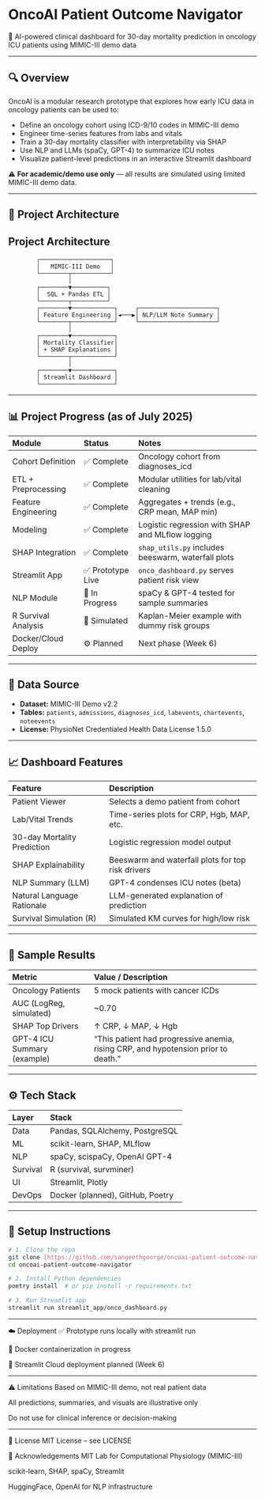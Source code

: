 # OncoAI Patient Outcome Navigator

🧠 AI-powered clinical dashboard for 30-day mortality prediction in oncology ICU patients using MIMIC-III demo data

---

## 🔍 Overview

OncoAI is a modular research prototype that explores how early ICU data in oncology patients can be used to:

* Define an oncology cohort using ICD-9/10 codes in MIMIC-III demo
* Engineer time-series features from labs and vitals
* Train a 30-day mortality classifier with interpretability via SHAP
* Use NLP and LLMs (spaCy, GPT-4) to summarize ICU notes
* Visualize patient-level predictions in an interactive Streamlit dashboard

⚠️ **For academic/demo use only** — all results are simulated using limited MIMIC-III demo data.

---

## 🧱 Project Architecture

## Project Architecture

```text
        ┌────────────────────┐
        │   MIMIC-III Demo   │
        └────────┬───────────┘
                 │
        ┌────────▼──────────┐
        │  SQL + Pandas ETL │
        └────────┬──────────┘
        ┌────────▼────────────┐     ┌──────────────────────┐
        │ Feature Engineering │◄───▶│ NLP/LLM Note Summary │
        └────────┬────────────┘     └──────────────────────┘
                 │
        ┌────────▼────────────┐
        │ Mortality Classifier│
        │ + SHAP Explanations │
        └────────┬────────────┘
                 │
        ┌────────▼────────────┐
        │ Streamlit Dashboard │
        └─────────────────────┘

```
---


## 📊 Project Progress (as of July 2025)

| Module                 | Status        | Notes                                          |
| :--------------------- | :------------ | :--------------------------------------------- |
| Cohort Definition      | ✅ Complete   | Oncology cohort from diagnoses_icd             |
| ETL + Preprocessing    | ✅ Complete   | Modular utilities for lab/vital cleaning       |
| Feature Engineering    | ✅ Complete   | Aggregates + trends (e.g., CRP mean, MAP min)  |
| Modeling               | ✅ Complete   | Logistic regression with SHAP and MLflow logging |
| SHAP Integration       | ✅ Complete   | `shap_utils.py` includes beeswarm, waterfall plots |
| Streamlit App          | ✅ Prototype Live | `onco_dashboard.py` serves patient risk view |
| NLP Module             | 🧪 In Progress | spaCy & GPT-4 tested for sample summaries      |
| R Survival Analysis    | 🧪 Simulated  | Kaplan-Meier example with dummy risk groups    |
| Docker/Cloud Deploy    | ⚙️ Planned    | Next phase (Week 6)                            |

---

## 📁 Data Source

* **Dataset:** MIMIC-III Demo v2.2
* **Tables:** `patients`, `admissions`, `diagnoses_icd`, `labevents`, `chartevents`, `noteevents`
* **License:** PhysioNet Credentialed Health Data License 1.5.0

---

## 📈 Dashboard Features

| Feature                   | Description                                    |
| :------------------------ | :--------------------------------------------- |
| Patient Viewer            | Selects a demo patient from cohort             |
| Lab/Vital Trends          | Time-series plots for CRP, Hgb, MAP, etc.      |
| 30-day Mortality Prediction | Logistic regression model output               |
| SHAP Explainability       | Beeswarm and waterfall plots for top risk drivers |
| NLP Summary (LLM)         | GPT-4 condenses ICU notes (beta)               |
| Natural Language Rationale | LLM-generated explanation of prediction        |
| Survival Simulation (R)   | Simulated KM curves for high/low risk          |

---

## 🧪 Sample Results

| Metric                    | Value / Description                                      |
| :------------------------ | :------------------------------------------------------- |
| Oncology Patients         | 5 mock patients with cancer ICDs                         |
| AUC (LogReg, simulated)   | ~0.70                                                    |
| SHAP Top Drivers          | ↑ CRP, ↓ MAP, ↓ Hgb                                      |
| GPT-4 ICU Summary (example) | “This patient had progressive anemia, rising CRP, and hypotension prior to death.” |

---

## ⚙️ Tech Stack

| Layer    | Stack                                   |
| :------- | :-------------------------------------- |
| Data     | Pandas, SQLAlchemy, PostgreSQL          |
| ML       | scikit-learn, SHAP, MLflow              |
| NLP      | spaCy, scispaCy, OpenAI GPT-4           |
| Survival | R (survival, survminer)                 |
| UI       | Streamlit, Plotly                       |
| DevOps   | Docker (planned), GitHub, Poetry        |

---

## 🚀 Setup Instructions

```bash
# 1. Clone the repo
git clone [https://github.com/sangeethgeorge/oncoai-patient-outcome-navigator.git](https://github.com/sangeethgeorge/oncoai-patient-outcome-navigator.git)
cd oncoai-patient-outcome-navigator

# 2. Install Python dependencies
poetry install  # or pip install -r requirements.txt

# 3. Run Streamlit app
streamlit run streamlit_app/onco_dashboard.py
```
---

☁️ Deployment
✅ Prototype runs locally with streamlit run

🧪 Docker containerization in progress

🧪 Streamlit Cloud deployment planned (Week 6)

---

⚠️ Limitations
Based on MIMIC-III demo, not real patient data

All predictions, summaries, and visuals are illustrative only

Do not use for clinical inference or decision-making

---

📜 License
MIT License – see LICENSE

🙏 Acknowledgements
MIT Lab for Computational Physiology (MIMIC-III)

scikit-learn, SHAP, spaCy, Streamlit

HuggingFace, OpenAI for NLP infrastructure
